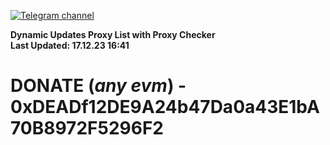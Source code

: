 [![Telegram channel](https://img.shields.io/endpoint?url=https://runkit.io/damiankrawczyk/telegram-badge/branches/master?url=https://t.me/n4z4v0d)](https://t.me/n4z4v0d) 

**Dynamic Updates Proxy List with Proxy Checker**  
**Last Updated: 17.12.23 16:41**

# DONATE (_any evm_) - 0xDEADf12DE9A24b47Da0a43E1bA70B8972F5296F2
